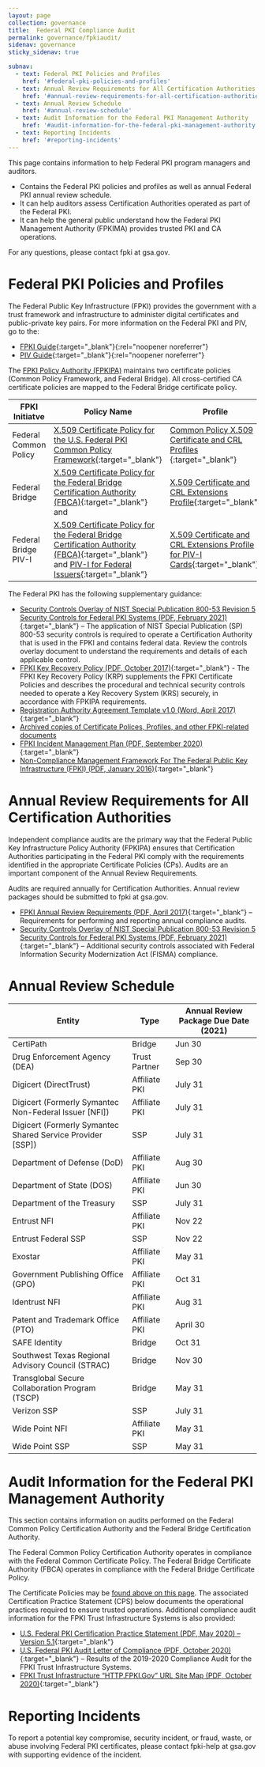 ```yaml
---
layout: page
collection: governance
title:  Federal PKI Compliance Audit
permalink: governance/fpkiaudit/
sidenav: governance
sticky_sidenav: true

subnav:
  - text: Federal PKI Policies and Profiles
    href: '#federal-pki-policies-and-profiles'
  - text: Annual Review Requirements for All Certification Authorities
    href: '#annual-review-requirements-for-all-certification-authorities'
  - text: Annual Review Schedule
    href: '#annual-review-schedule'
  - text: Audit Information for the Federal PKI Management Authority
    href: '#audit-information-for-the-federal-pki-management-authority'
  - text: Reporting Incidents
    href: '#reporting-incidents'
---
```


This page contains information to help Federal PKI program managers and auditors.
- Contains the Federal PKI policies and profiles as well as annual Federal PKI annual review schedule.
- It can help auditors assess Certification Authorities operated as part of the Federal PKI. 
- It can help the general public understand how the Federal PKI Management Authority (FPKIMA) provides trusted PKI and CA operations.

For any questions, please contact fpki at gsa.gov.


# Federal PKI Policies and Profiles

The Federal Public Key Infrastructure (FPKI) provides the government with a trust framework and infrastructure to administer digital certificates and public-private key pairs. For more information on the Federal PKI and PIV, go to the:
- [FPKI Guide](https://playbooks.idmanagement.gov/fpki/){:target="_blank"}{:rel="noopener noreferrer"}
- [PIV Guide](https://playbooks.idmanagement.gov/piv/){:target="_blank"}{:rel="noopener noreferrer"}

The [FPKI Policy Authority (FPKIPA)](../governance/) maintains two certificate policies (Common Policy Framework, and Federal Bridge). All cross-certified CA certificate policies are mapped to the Federal Bridge certificate policy.

| FPKI Initiatve | Policy Name | Profile | Change Proposals |
| -------------- | ----------- | ------- | ---------------- |
| Federal Common Policy | [X.509 Certificate Policy for the U.S. Federal PKI Common Policy Framework](../../docs/fpki-x509-cert-policy-common.pdf){:target="_blank"} | [Common Policy X.509 Certificate and CRL Profiles ](../../docs/fpki-x509-cert-profile-common.pdf){:target="_blank"}  | [Common Change Proposals](../fpkiarchive/) |
| Federal Bridge | [X.509 Certificate Policy for the Federal Bridge Certification Authority (FBCA)](../docs/fpki-x509-cert-policy-fbca.pdf){:target="_blank"} and  | [X.509 Certificate and CRL Extensions Profile](../docs/fpki-x509-cert-profiles-fbca.pdf){:target="_blank"} | [Bridge Change Proposals](../fpkiarchive/) |
| Federal Bridge PIV-I | [X.509 Certificate Policy for the Federal Bridge Certification Authority (FBCA)](../docs/fpki-x509-cert-policy-fbca.pdf){:target="_blank"} and [PIV-I for Federal Issuers](../../docs/fpki-pivi-for-issuers){:target="_blank"}  | [X.509 Certificate and CRL Extensions Profile for PIV-I Cards](../../docs/fpki-x509-cert-profiles-pivi.pdf){:target="_blank"}  | [Bridge Change Proposals](../fpkiarchive/) |

The Federal PKI has the following supplementary guidance:

- [Security Controls Overlay of NIST Special Publication 800-53 Revision 5 Security Controls for Federal PKI Systems (PDF, February 2021)](../../docs/fpki-overlay-sp-800-53.pdf){:target="_blank"} – The application of NIST Special Publication (SP) 800-53 security controls is required to operate a Certification Authority that is used in the FPKI and contains federal data. Review the controls overlay document to understand the requirements and details of each applicable control.
- [FPKI Key Recovery Policy (PDF, October 2017)](../../docs/fpki-key-recovery){:target="_blank"} - The FPKI Key Recovery Policy (KRP) supplements the FPKI Certificate Policies and describes the procedural and technical security controls needed to operate a Key Recovery System (KRS) securely, in accordance with FPKIPA requirements.
- [Registration Authority Agreement Template v1.0 (Word, April 2017)](../../docs/fpki-ssp-raa.docx){:target="_blank"} 
- [Archived copies of Certificate Polices, Profiles, and other FPKI-related documents](../fpkiarchive/)
- [FPKI Incident Management Plan (PDF, September 2020)](../../docs/fpki-imp.pdf){:target="_blank"}
- [Non-Compliance Management Framework For The Federal Public Key Infrastructure (FPKI) (PDF, January 2016)](../../docs/fpki-nmf.pdf){:target="_blank"}


# Annual Review Requirements for All Certification Authorities

Independent compliance audits are the primary way that the Federal Public Key Infrastructure Policy Authority (FPKIPA) ensures that Certification Authorities participating in the Federal PKI comply with the requirements identified in the appropriate Certificate Policies (CPs). Audits are an important component of the Annual Review Requirements.

Audits are required annually for Certification Authorities.  Annual review packages should be submitted to fpki at gsa.gov.

- [FPKI Annual Review Requirements (PDF, April 2017)](../../docs/fpki-annual-review-requirements.pdf){:target="_blank"} – Requirements for performing and reporting annual compliance audits.
- [Security Controls Overlay of NIST Special Publication 800-53 Revision 5 Security Controls for Federal PKI Systems (PDF, February 2021)](../../docs/fpki-overlay-sp-800-53.pdf){:target="_blank"} – Additional security controls associated with Federal Information Security Modernization Act (FISMA) compliance.



# Annual Review Schedule

| Entity	| Type	| Annual Review Package Due Date (2021) |
| ------- | ----- | ------------------------------------- |
| CertiPath	| Bridge |	Jun 30 |
| Drug Enforcement Agency (DEA)	| Trust Partner	| Sep 30 |
| Digicert (DirectTrust)	| Affiliate PKI	| July 31 |
| Digicert (Formerly Symantec Non-Federal Issuer [NFI])	| Affiliate PKI	| July 31 |
| Digicert (Formerly Symantec Shared Service Provider [SSP])	| SSP	| July 31 |
| Department of Defense (DoD)	| Affiliate PKI	| Aug 30 |
| Department of State (DOS)	| Affiliate PKI	| Jun 30 |
| Department of the Treasury	| SSP	| July 31 |
| Entrust NFI	| Affiliate PKI	| Nov 22 |
| Entrust Federal SSP	| SSP	| Nov 22 |
| Exostar	| Affiliate PKI	| May 31 |
| Government Publishing Office (GPO)	| Affiliate PKI	| Oct 31 |
| Identrust NFI	| Affiliate PKI	| Aug 31 |
| Patent and Trademark Office (PTO)	| Affiliate PKI	| April 30 |
| SAFE Identity	| Bridge	| Oct 31 |
| Southwest Texas Regional Advisory Council (STRAC)	| Bridge	| Nov 30 |
| Transglobal Secure Collaboration Program (TSCP)	| Bridge	| May 31 |
| Verizon SSP	| SSP	| July 31 |
| Wide Point NFI	| Affiliate PKI	| May 31 |
| Wide Point SSP	| SSP	| May 31 |


# Audit Information for the Federal PKI Management Authority

This section contains information on audits performed on the Federal Common Policy Certification Authority and the Federal Bridge Certification Authority.

The Federal Common Policy Certification Authority operates in compliance with the Federal Common Certificate Policy. The Federal Bridge Certificate Authority (FBCA) operates in compliance with the Federal Bridge Certificate Policy.

The Certificate Policies may be [found above on this page](#federal-pki-policies-and-profiles).  The associated Certification Practice Statement (CPS) below documents the operational practices required to ensure trusted operations.  Additional compliance audit information for the FPKI Trust Infrastructure Systems is also provided:

- [U.S. Federal PKI Certification Practice Statement (PDF, May 2020) – Version 5.1](../../docs/fpki-fpkima-cps.pdf){:target="_blank"}
- [U.S. Federal PKI Audit Letter of Compliance (PDF, October 2020)](../../docs/fpki-fpkima-audit-letter.pdf){:target="_blank"} – Results of the 2019-2020 Compliance Audit for the FPKI Trust Infrastructure Systems.
- [FPKI Trust Infrastructure “HTTP.FPKI.Gov” URL Site Map (PDF, October 2020)](../../docs/fpki-fpkima-sitemap.pdf){:target="_blank"}


# Reporting Incidents

To report a potential key compromise, security incident, or fraud, waste, or abuse involving Federal PKI certificates, please contact fpki-help at gsa.gov with supporting evidence of the incident.
